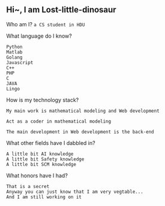 ## Hi~, I am Lost-little-dinosaur

Who am I? ```a CS student in HDU```

What language do I know? 
```
Python
Matlab
Golang
Javascript
C++
PHP
C
JAVA
Lingo
```

How is my technology stack? 
```
My main work is mathematical modeling and Web development

Act as a coder in mathematical modeling

The main development in Web development is the back-end
```

What other fields have I dabbled in?
```
A little bit AI knowledge
A little bit Safety knowledge
A little bit SCM knowledge
```

What honors have I had?
```
That is a secret
Anyway you can just know that I am very vegtable...
And I am still working on it
```
